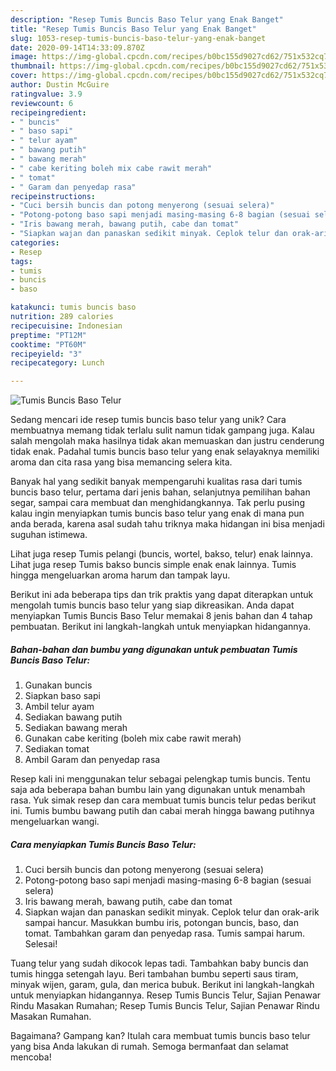 ```yaml
---
description: "Resep Tumis Buncis Baso Telur yang Enak Banget"
title: "Resep Tumis Buncis Baso Telur yang Enak Banget"
slug: 1053-resep-tumis-buncis-baso-telur-yang-enak-banget
date: 2020-09-14T14:33:09.870Z
image: https://img-global.cpcdn.com/recipes/b0bc155d9027cd62/751x532cq70/tumis-buncis-baso-telur-foto-resep-utama.jpg
thumbnail: https://img-global.cpcdn.com/recipes/b0bc155d9027cd62/751x532cq70/tumis-buncis-baso-telur-foto-resep-utama.jpg
cover: https://img-global.cpcdn.com/recipes/b0bc155d9027cd62/751x532cq70/tumis-buncis-baso-telur-foto-resep-utama.jpg
author: Dustin McGuire
ratingvalue: 3.9
reviewcount: 6
recipeingredient:
- " buncis"
- " baso sapi"
- " telur ayam"
- " bawang putih"
- " bawang merah"
- " cabe keriting boleh mix cabe rawit merah"
- " tomat"
- " Garam dan penyedap rasa"
recipeinstructions:
- "Cuci bersih buncis dan potong menyerong (sesuai selera)"
- "Potong-potong baso sapi menjadi masing-masing 6-8 bagian (sesuai selera)"
- "Iris bawang merah, bawang putih, cabe dan tomat"
- "Siapkan wajan dan panaskan sedikit minyak. Ceplok telur dan orak-arik sampai hancur. Masukkan bumbu iris, potongan buncis, baso, dan tomat. Tambahkan garam dan penyedap rasa. Tumis sampai harum. Selesai!"
categories:
- Resep
tags:
- tumis
- buncis
- baso

katakunci: tumis buncis baso 
nutrition: 289 calories
recipecuisine: Indonesian
preptime: "PT12M"
cooktime: "PT60M"
recipeyield: "3"
recipecategory: Lunch

---
```



![Tumis Buncis Baso Telur](https://img-global.cpcdn.com/recipes/b0bc155d9027cd62/751x532cq70/tumis-buncis-baso-telur-foto-resep-utama.jpg)

Sedang mencari ide resep tumis buncis baso telur yang unik? Cara membuatnya memang tidak terlalu sulit namun tidak gampang juga. Kalau salah mengolah maka hasilnya tidak akan memuaskan dan justru cenderung tidak enak. Padahal tumis buncis baso telur yang enak selayaknya memiliki aroma dan cita rasa yang bisa memancing selera kita.

Banyak hal yang sedikit banyak mempengaruhi kualitas rasa dari tumis buncis baso telur, pertama dari jenis bahan, selanjutnya pemilihan bahan segar, sampai cara membuat dan menghidangkannya. Tak perlu pusing kalau ingin menyiapkan tumis buncis baso telur yang enak di mana pun anda berada, karena asal sudah tahu triknya maka hidangan ini bisa menjadi suguhan istimewa.

Lihat juga resep Tumis pelangi (buncis, wortel, bakso, telur) enak lainnya. Lihat juga resep Tumis bakso buncis simple enak enak lainnya. Tumis hingga mengeluarkan aroma harum dan tampak layu.


Berikut ini ada beberapa tips dan trik praktis yang dapat diterapkan untuk mengolah tumis buncis baso telur yang siap dikreasikan. Anda dapat menyiapkan Tumis Buncis Baso Telur memakai 8 jenis bahan dan 4 tahap pembuatan. Berikut ini langkah-langkah untuk menyiapkan hidangannya.

<!--inarticleads1-->

##### Bahan-bahan dan bumbu yang digunakan untuk pembuatan Tumis Buncis Baso Telur:

1. Gunakan  buncis
1. Siapkan  baso sapi
1. Ambil  telur ayam
1. Sediakan  bawang putih
1. Sediakan  bawang merah
1. Gunakan  cabe keriting (boleh mix cabe rawit merah)
1. Sediakan  tomat
1. Ambil  Garam dan penyedap rasa


Resep kali ini menggunakan telur sebagai pelengkap tumis buncis. Tentu saja ada beberapa bahan bumbu lain yang digunakan untuk menambah rasa. Yuk simak resep dan cara membuat tumis buncis telur pedas berikut ini. Tumis bumbu bawang putih dan cabai merah hingga bawang putihnya mengeluarkan wangi. 

<!--inarticleads2-->

##### Cara menyiapkan Tumis Buncis Baso Telur:

1. Cuci bersih buncis dan potong menyerong (sesuai selera)
1. Potong-potong baso sapi menjadi masing-masing 6-8 bagian (sesuai selera)
1. Iris bawang merah, bawang putih, cabe dan tomat
1. Siapkan wajan dan panaskan sedikit minyak. Ceplok telur dan orak-arik sampai hancur. Masukkan bumbu iris, potongan buncis, baso, dan tomat. Tambahkan garam dan penyedap rasa. Tumis sampai harum. Selesai!


Tuang telur yang sudah dikocok lepas tadi. Tambahkan baby buncis dan tumis hingga setengah layu. Beri tambahan bumbu seperti saus tiram, minyak wijen, garam, gula, dan merica bubuk. Berikut ini langkah-langkah untuk menyiapkan hidangannya. Resep Tumis Buncis Telur, Sajian Penawar Rindu Masakan Rumahan; Resep Tumis Buncis Telur, Sajian Penawar Rindu Masakan Rumahan. 

Bagaimana? Gampang kan? Itulah cara membuat tumis buncis baso telur yang bisa Anda lakukan di rumah. Semoga bermanfaat dan selamat mencoba!
